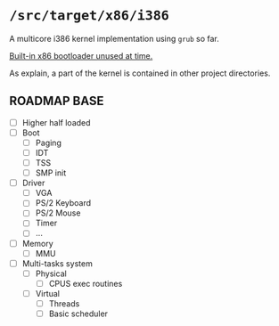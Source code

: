 `/src/target/x86/i386`
=========================

A multicore i386 kernel implementation using `grub` so far.

[Built-in x86 bootloader unused at time.](https://github.com/le0kar0ub1/SecondBreath)

As explain, a part of the kernel is contained in other project directories.

## ROADMAP BASE

- [ ] Higher half loaded
- [ ] Boot
  - [ ] Paging
  - [ ] IDT
  - [ ] TSS
  - [ ] SMP init
- [ ] Driver
  - [ ] VGA 
  - [ ] PS/2 Keyboard
  - [ ] PS/2 Mouse
  - [ ] Timer
  - [ ] ...
- [ ] Memory
  - [ ] MMU
- [ ] Multi-tasks system
  - [ ] Physical
    - [ ] CPUS exec routines
  - [ ] Virtual
    - [ ] Threads
    - [ ] Basic scheduler